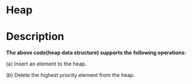 # Heap

# Description

**The above code(heap data structure) supports the following operations:**

(a) Insert an element to the heap.

(b) Delete the highest priority element from the heap.
